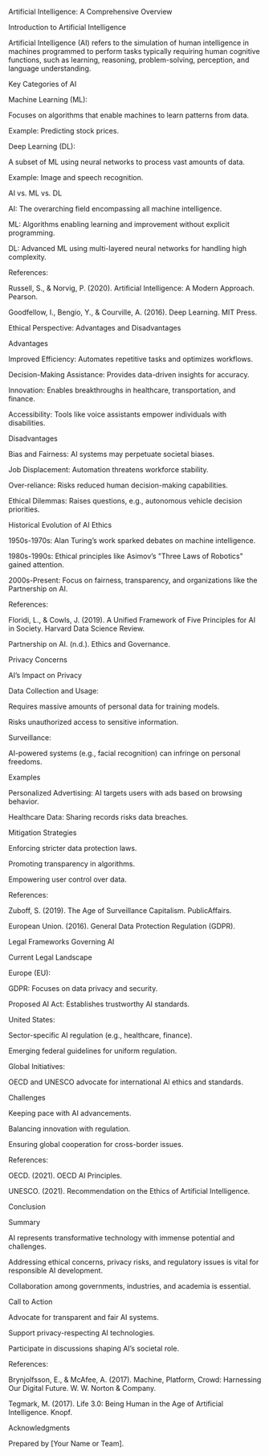 Artificial Intelligence: A Comprehensive Overview

Introduction to Artificial Intelligence

Artificial Intelligence (AI) refers to the simulation of human intelligence in machines programmed to perform tasks typically requiring human cognitive functions, such as learning, reasoning, problem-solving, perception, and language understanding.

Key Categories of AI

Machine Learning (ML):

Focuses on algorithms that enable machines to learn patterns from data.

Example: Predicting stock prices.

Deep Learning (DL):

A subset of ML using neural networks to process vast amounts of data.

Example: Image and speech recognition.

AI vs. ML vs. DL

AI: The overarching field encompassing all machine intelligence.

ML: Algorithms enabling learning and improvement without explicit programming.

DL: Advanced ML using multi-layered neural networks for handling high complexity.

References:

Russell, S., & Norvig, P. (2020). Artificial Intelligence: A Modern Approach. Pearson.

Goodfellow, I., Bengio, Y., & Courville, A. (2016). Deep Learning. MIT Press.

Ethical Perspective: Advantages and Disadvantages

Advantages

Improved Efficiency: Automates repetitive tasks and optimizes workflows.

Decision-Making Assistance: Provides data-driven insights for accuracy.

Innovation: Enables breakthroughs in healthcare, transportation, and finance.

Accessibility: Tools like voice assistants empower individuals with disabilities.

Disadvantages

Bias and Fairness: AI systems may perpetuate societal biases.

Job Displacement: Automation threatens workforce stability.

Over-reliance: Risks reduced human decision-making capabilities.

Ethical Dilemmas: Raises questions, e.g., autonomous vehicle decision priorities.

Historical Evolution of AI Ethics

1950s-1970s: Alan Turing’s work sparked debates on machine intelligence.

1980s-1990s: Ethical principles like Asimov’s "Three Laws of Robotics" gained attention.

2000s-Present: Focus on fairness, transparency, and organizations like the Partnership on AI.

References:

Floridi, L., & Cowls, J. (2019). A Unified Framework of Five Principles for AI in Society. Harvard Data Science Review.

Partnership on AI. (n.d.). Ethics and Governance.

Privacy Concerns

AI’s Impact on Privacy

Data Collection and Usage:

Requires massive amounts of personal data for training models.

Risks unauthorized access to sensitive information.

Surveillance:

AI-powered systems (e.g., facial recognition) can infringe on personal freedoms.

Examples

Personalized Advertising: AI targets users with ads based on browsing behavior.

Healthcare Data: Sharing records risks data breaches.

Mitigation Strategies

Enforcing stricter data protection laws.

Promoting transparency in algorithms.

Empowering user control over data.

References:

Zuboff, S. (2019). The Age of Surveillance Capitalism. PublicAffairs.

European Union. (2016). General Data Protection Regulation (GDPR).

Legal Frameworks Governing AI

Current Legal Landscape

Europe (EU):

GDPR: Focuses on data privacy and security.

Proposed AI Act: Establishes trustworthy AI standards.

United States:

Sector-specific AI regulation (e.g., healthcare, finance).

Emerging federal guidelines for uniform regulation.

Global Initiatives:

OECD and UNESCO advocate for international AI ethics and standards.

Challenges

Keeping pace with AI advancements.

Balancing innovation with regulation.

Ensuring global cooperation for cross-border issues.

References:

OECD. (2021). OECD AI Principles.

UNESCO. (2021). Recommendation on the Ethics of Artificial Intelligence.

Conclusion

Summary

AI represents transformative technology with immense potential and challenges.

Addressing ethical concerns, privacy risks, and regulatory issues is vital for responsible AI development.

Collaboration among governments, industries, and academia is essential.

Call to Action

Advocate for transparent and fair AI systems.

Support privacy-respecting AI technologies.

Participate in discussions shaping AI’s societal role.

References:

Brynjolfsson, E., & McAfee, A. (2017). Machine, Platform, Crowd: Harnessing Our Digital Future. W. W. Norton & Company.

Tegmark, M. (2017). Life 3.0: Being Human in the Age of Artificial Intelligence. Knopf.

Acknowledgments

Prepared by [Your Name or Team].
